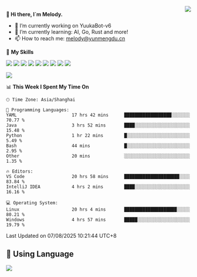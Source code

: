 <a href="#">
  <img align="right" src="https://github-readme-stats.vercel.app/api?username=melodyyuuka&count_private=true&show_icons=true" />
</a>

**👋 Hi there, I`m Melody.**

- 🔭 I’m currently working on YuukaBot-v6
- 🌱 I’m currently learning: AI, Go, Rust and more!
- 📫 How to reach me: melody@yunmengdu.cn

🌟 **My Skills** 

![](https://img.shields.io/badge/-Python-3e74a2?style=flat-square&logo=Python&logoColor=fff)
![](https://img.shields.io/badge/-Java-007396?style=flat-square&logo=OpenJDK&logoColor=fff)
![](https://img.shields.io/badge/-Node.js-339933?style=flat-square&logo=Node.js&logoColor=fff)
![](https://img.shields.io/badge/-Git-f05032?style=flat-square&logo=git&logoColor=fff)
![](https://img.shields.io/badge/-PostgreSQL-4169e1?style=flat-square&logo=PostgreSQL&logoColor=fff)
![](https://img.shields.io/badge/-Rust-000000?style=flat-square&logo=rust&logoColor=fff)
![](https://img.shields.io/badge/-VSCode-007acc?style=flat-square&logo=Visual-Studio-Code&logoColor=fff)
![](https://img.shields.io/badge/-FastAPI-009688?style=flat-square&logo=FastAPI&logoColor=fff)
![](https://img.shields.io/badge/-Linux-000000?style=flat-square&logo=Linux&logoColor=fff)


![](https://wakatime.com/badge/user/fa6dc0e2-47c5-4d2d-ae45-69fec6f2122c.svg)

<!--START_SECTION:waka-->
📊 **This Week I Spent My Time On** 

```text
🕑︎ Time Zone: Asia/Shanghai

💬 Programming Languages: 
YAML                     17 hrs 42 mins      ██████████████████░░░░░░░   70.77 % 
Java                     3 hrs 52 mins       ████░░░░░░░░░░░░░░░░░░░░░   15.48 % 
Python                   1 hr 22 mins        █░░░░░░░░░░░░░░░░░░░░░░░░    5.49 % 
Bash                     44 mins             █░░░░░░░░░░░░░░░░░░░░░░░░    2.95 % 
Other                    20 mins             ░░░░░░░░░░░░░░░░░░░░░░░░░    1.35 % 

🔥 Editors: 
VS Code                  20 hrs 58 mins      █████████████████████░░░░   83.84 % 
IntelliJ IDEA            4 hrs 2 mins        ████░░░░░░░░░░░░░░░░░░░░░   16.16 % 

💻 Operating System: 
Linux                    20 hrs 4 mins       ████████████████████░░░░░   80.21 % 
Windows                  4 hrs 57 mins       █████░░░░░░░░░░░░░░░░░░░░   19.79 % 
```


 Last Updated on 07/08/2025 10:21:44 UTC+8
<!--END_SECTION:waka-->

## 🥰 **Using Language**

![](https://github-readme-stats.vercel.app/api/wakatime?username=MelodyYuyuko&layout=compact&hide_border=true)
